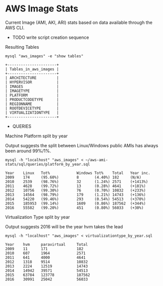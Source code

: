 AWS Image Stats
==============

Current Image (AMI, AKI, ARI) stats based on data available through
the AWS CLI.  

* TODO write script creation sequence

Resulting Tables

```
mysql "aws_images" -e "show tables"

+----------------------+
| Tables_in_aws_images |
+----------------------+
| ARCHITECTURE         |
| HYPERVISOR           |
| IMAGES               |
| IMAGETYPE            |
| PLATFORM             |
| PRODUCTCODETYPE      |
| REGIONNAME           |
| ROOTDEVICETYPE       |
| VIRTUALIZATIONTYPE   |
+----------------------+
```

* QUERIES

Machine Platform split by year

Output suggests the split between Linux/Windows public AMIs has always been around 99%/1%.
```
mysql -h "localhost" "aws_images" < ~/aws-ami-stats/sql/queries/platform_by_year.sql

Year    Linux   Tot%    		Windows Tot%    Total   Year inc.
2009    174     (95.60%)        8       (4.40%) 182     (N/A)
2010    2539    (98.76%)        32      (1.24%) 2571    (+1413%)
2011    4628    (99.72%)        13      (0.28%) 4641    (+181%)
2012    10756   (99.30%)        76      (0.70%) 10832   (+233%)
2013    14564   (98.79%)        179     (1.21%) 14743   (+136%)
2014    54220   (99.46%)        293     (0.54%) 54513   (+370%)
2015    185953  (99.14%)        1609    (0.86%) 187562  (+344%)
2016    55582   (99.20%)        451     (0.80%) 56033   (+30%)
```

Virtualization Type split by year

Output suggests 2016 will be the year hvm takes the lead
```
mysql -h "localhost" "aws_images" < virtualizationtype_by_year.sql

Year    hvm     paravirtual     Total
2009    11      171     		182
2010    607     1964    		2571
2011    641     4000    		4641
2012    1318    9514    		10832
2013    2224    12519   		14743
2014    14942   39571   		54513
2015    63784   123778  		187562
2016    30991   25042   		56033
```
